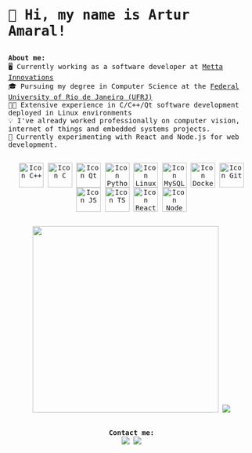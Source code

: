 <samp>

  <h1> 👋 Hi, my name is Artur Amaral! </h1>

##

  <b> About me: </b><br>
  🖥️ Currently working as a software developer at [Metta Innovations](https://mettainnovations.com.br/en/) <br>
  🎓 Pursuing my degree in Computer Science at the [Federal University of Rio de Janeiro (UFRJ)](https://ufrj.br/en/) <br>
  💪🏻 Extensive experience in C/C++/Qt software development deployed in Linux environments <br>
  💡 I've already worked professionally on computer vision, internet of things and embedded systems projects. <br>
  📖 Currently experimenting with React and Node.js for web development. <br>

##

  <div align = "center" style="display: inline_block">
    <img align="center" alt="Icon C++" width="50" src="https://cdn.jsdelivr.net/gh/devicons/devicon/icons/cplusplus/cplusplus-original.svg" />
    <img align="center" alt="Icon C" width="50" src="https://cdn.jsdelivr.net/gh/devicons/devicon@latest/icons/c/c-original.svg" />
    <img align="center" alt="Icon Qt" width="50" src="https://cdn.jsdelivr.net/gh/devicons/devicon/icons/qt/qt-original.svg" />
    <img align="center" alt="Icon Python" width="50" src="https://cdn.jsdelivr.net/gh/devicons/devicon@latest/icons/python/python-original.svg" />
    <img align="center" alt="Icon Linux" width="50" src="https://cdn.jsdelivr.net/gh/devicons/devicon/icons/linux/linux-original.svg" />
    <img align="center" alt="Icon MySQL" width="50" src="https://cdn.jsdelivr.net/gh/devicons/devicon/icons/mysql/mysql-original.svg" />
    <img align="center" alt="Icon Docker" width="50" src="https://cdn.jsdelivr.net/gh/devicons/devicon/icons/docker/docker-original.svg" />    
    <img align="center" alt="Icon Git" width="50" src="https://cdn.jsdelivr.net/gh/devicons/devicon/icons/git/git-original.svg" />
    <img align="center" alt="Icon JS" width="50" src="https://cdn.jsdelivr.net/gh/devicons/devicon/icons/javascript/javascript-original.svg" />
    <img align="center" alt="Icon TS" width="50" src="https://cdn.jsdelivr.net/gh/devicons/devicon/icons/typescript/typescript-original.svg" />
    <img align="center" alt="Icon React" width="50" src="https://cdn.jsdelivr.net/gh/devicons/devicon/icons/react/react-original.svg" />
    <img align="center" alt="Icon Node" width="50" src="https://cdn.jsdelivr.net/gh/devicons/devicon/icons/nodejs/nodejs-original.svg" />
  
  </div> 

##

  <div align="center">
    <img width="380" src="https://readme-stats-ten-pi.vercel.app/api?username=ahtamaral&show_icons=true&theme=dracula&hide=issues&count_private=true">
    <img width="auto" src="https://readme-stats-ten-pi.vercel.app/api/top-langs/?username=ahtamaral&layout=compact&theme=dracula&langs_count=4&hide=jupyter%20notebook">
  </div> 

##

<div align = "center"> 
    <b> Contact me: </b> <br>
    <a href="mailto:artur.ht.amaral@gmail.com"><img src="https://img.shields.io/badge/-Gmail-D14836?style=for-the-badge&logo=gmail&logoColor=white" target="_blank"></a>
    <a href="https://www.linkedin.com/in/artur-ht-amaral/" target="_blank"><img src="https://img.shields.io/badge/-LinkedIn-%230077B5?style=for-the-badge&logo=linkedin&logoColor=white" target="_blank"></a>  
</div>


</samp>